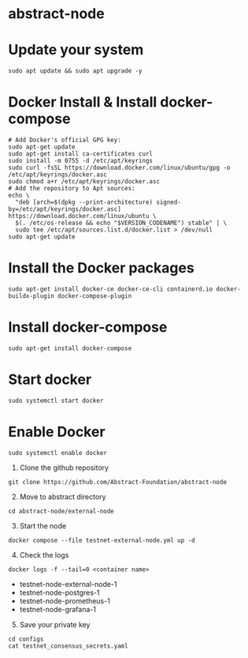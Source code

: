 # abstract-node

# Update your system
```
sudo apt update && sudo apt upgrade -y
```

# Docker Install & Install docker-compose
```
# Add Docker's official GPG key:
sudo apt-get update
sudo apt-get install ca-certificates curl
sudo install -m 0755 -d /etc/apt/keyrings
sudo curl -fsSL https://download.docker.com/linux/ubuntu/gpg -o /etc/apt/keyrings/docker.asc
sudo chmod a+r /etc/apt/keyrings/docker.asc
# Add the repository to Apt sources:
echo \
  "deb [arch=$(dpkg --print-architecture) signed-by=/etc/apt/keyrings/docker.asc] https://download.docker.com/linux/ubuntu \
  $(. /etc/os-release && echo "$VERSION_CODENAME") stable" | \
  sudo tee /etc/apt/sources.list.d/docker.list > /dev/null
sudo apt-get update
```
# Install the Docker packages
```
sudo apt-get install docker-ce docker-ce-cli containerd.io docker-buildx-plugin docker-compose-plugin
```
# Install docker-compose
```
sudo apt-get install docker-compose
```
# Start docker
```
sudo systemctl start docker
```
# Enable Docker
```
sudo systemctl enable docker
```
1. Clone the github repository
```
git clone https://github.com/Abstract-Foundation/abstract-node
```
2. Move to abstract directory
```
cd abstract-node/external-node
```
3. Start the node
```
docker compose --file testnet-external-node.yml up -d
```
4. Check the logs
```
docker logs -f --tail=0 <container name>
```
- testnet-node-external-node-1
- testnet-node-postgres-1
- testnet-node-prometheus-1
- testnet-node-grafana-1

5. Save your private key
```
cd configs
cat testnet_consensus_secrets.yaml
```
